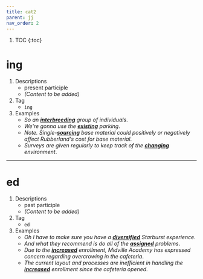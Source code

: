 ```yaml
---
title: cat2
parent: jj
nav_order: 2
---
```

1. TOC
{:toc}

# ing

1. Descriptions
    - present participle
    - *(Content to be added)*
2. Tag
    - `ing`
3. Examples
    - *So an <ins>**interbreeding**</ins> group of individuals*. 
    - *We're gonna use the <ins>**existing**</ins> parking*. 
    - *Note. Single-<ins>**sourcing**</ins> base material could positively or negatively affect Rubberland's cost for base material*.
    - *Surveys are given regularly to keep track of the <ins>**changing**</ins> environment*.

---

# ed

1. Descriptions
    - past participle
    - *(Content to be added)*
2. Tag
    - `ed`
3. Examples
    - *Oh I have to make sure you have a <ins>**diversified**</ins> Starburst experience*. 
    - *And what they recommend is do all of the <ins>**assigned**</ins> problems*. 
    - *Due to the <ins>**increased**</ins> enrollment, Midville Academy has expressed concern regarding overcrowing in the cafeteria*.
    - *The current layout and processes are inefficient in handling the <ins>**increased**</ins> enrollment since the cafeteria opened*.

